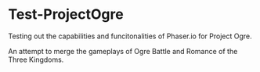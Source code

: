 Test-ProjectOgre
================

Testing out the capabilities and funcitonalities of Phaser.io for Project Ogre.

An attempt to merge the gameplays of Ogre Battle and Romance of the Three Kingdoms.
